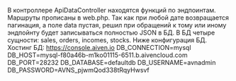 В контроллере ApiDataController находятся функций по эндпоинтам. Маршруты прописаны в web.php.
Так как при любой дате возвращается пагинация, а поле data пустая, решил при обращений к тому или иному эндпойнту будет записываться полностью JSON в БД.
В БД четыре сущности: sales, orders, incomes, stocks. Ниже конфигурация БД.
Хостинг БД: https://console.aiven.io
DB_CONNECTION=mysql
DB_HOST=mysql-f80a46b-m1ko01115-6511.b.aivencloud.com
DB_PORT=28232
DB_DATABASE=defaultdb
DB_USERNAME=avnadmin
DB_PASSWORD=AVNS_pjwmQod338tRqyHwsvf

